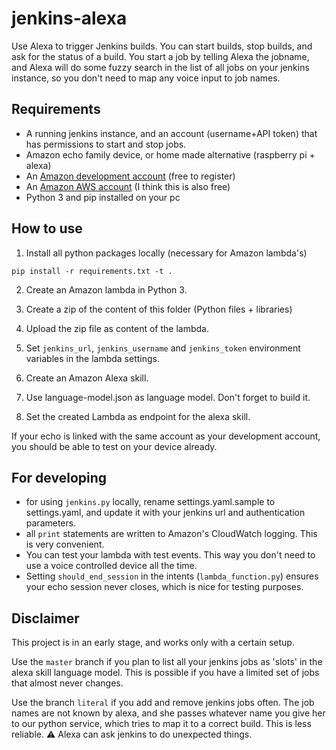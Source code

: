 # jenkins-alexa
Use Alexa to trigger Jenkins builds. You can start builds, stop builds, and ask for the status of a build.
You start a job by telling Alexa the jobname, and Alexa will do some fuzzy search in the list of all jobs on your jenkins instance, so you don't need to map any voice input to job names. 


## Requirements
- A running jenkins instance, and an account (username+API token) that has permissions to start and stop jobs.
- Amazon echo family device, or home made alternative (raspberry pi + alexa)
- An [Amazon development account](https://developer.amazon.com) (free to register)
- An [Amazon AWS account](https://console.aws.amazon.com) (I think this is also free)
- Python 3 and pip installed on your pc

## How to use

1. Install all python packages locally (necessary for Amazon lambda's) 
```
pip install -r requirements.txt -t .
```

2. Create an Amazon lambda in Python 3.

3. Create a zip of the content of this folder (Python files + libraries)

4. Upload the zip file as content of the lambda.

5. Set `jenkins_url`, `jenkins_username` and `jenkins_token` environment variables in the lambda settings.

5. Create an Amazon Alexa skill.

6. Use language-model.json as language model. Don't forget to build it.

7. Set the created Lambda as endpoint for the alexa skill.

If your echo is linked with the same account as your development account, you should be able to test on your device already.

## For developing
- for using `jenkins.py` locally, rename settings.yaml.sample to settings.yaml, and update it with your jenkins url and authentication parameters.
- all `print` statements are written to Amazon's CloudWatch logging. This is very convenient.
- You can test your lambda with test events. This way you don't need to use a voice controlled device all the time.
- Setting `should_end_session` in the intents (`lambda_function.py`) ensures your echo session never closes, which is nice for testing purposes.

## Disclaimer
This project is in an early stage, and works only with a certain setup.

Use the `master` branch if you plan to list all your jenkins jobs as 'slots' in the alexa skill language model. This is possible if you have a limited set of jobs that almost never changes. 

Use the branch `literal` if you add and remove jenkins jobs often. The job names are not known by alexa, and she passes whatever name you give her to our python service, which tries to map it to a correct build. This is less reliable. :warning: Alexa can ask jenkins to do unexpected things.
